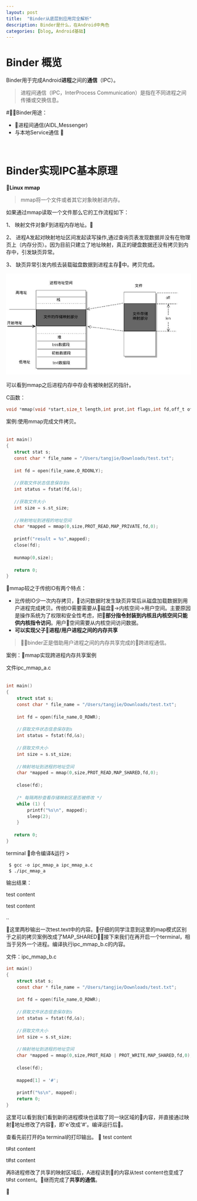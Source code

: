 ```yaml
---
layout: post
title:  "Binder从底层到应用完全解析"
description: Binder是什么，在Android中角色
categories: [blog, Android基础]
---
```


# Binder 概览

Binder用于完成Android<b>进程</b>之间的<b>通信</b>（IPC）。  

> 进程间通信（IPC，InterProcess Communication）是指在不同进程之间传播或交换信息。


#Binder用途：
- 进程间通信(AIDL,Messenger)
- 与本地Service通信

<br><br><br>

# Binder实现IPC基本原理

<b>Linux mmap</b>

> mmap将一个文件或者其它对象映射进内存。

如果通过mmap读取一个文件那么它的工作流程如下：

1、 映射文件对象F到进程内存地址。

2、 进程A发起对映射地址区间发起读写操作,通过查询页表发现数据并没有在物理页上（内存分页）。因为目前只建立了地址映射，真正的硬盘数据还没有拷贝到内存中，引发缺页异常。

3、 缺页异常引发内核去装载磁盘数据到进程主存中。拷贝完成。

![index page](/assets/images/mmap_work.png)

可以看到mmap之后进程内存中存会有被映射区的指针。

C函数：

```c
void *mmap(void *start,size_t length,int prot,int flags,int fd,off_t offsize)
```

案例:使用mmap完成文件拷贝。
```c

int main()
{
   struct stat s;
   const char * file_name = "/Users/tangjie/Downloads/test.txt";

   int fd = open(file_name,O_RDONLY);
   
   //获取文件状态信息保存到s
   int status = fstat(fd,&s);
   
   //获取文件大小
   int size = s.st_size;

   //映射地址到进程的地址空间
   char *mapped = mmap(0,size,PROT_READ,MAP_PRIVATE,fd,0);

   printf("result = %s",mapped);
   close(fd);

   munmap(0,size);

   return 0;
}

```

mmap较之于传统IO有两个特点：

<ul>
    <li>比传统IO少一次内存拷贝，访问数据时发生缺页异常后从磁盘加载数据到用户进程完成拷贝。传统IO需要需要从磁盘->内核空间->用户空间。主要原因是操作系统为了权限和安全性考虑，把<b>部分指令封装到内核且内核空间只能供内核指令访问</b>。用户空间需要从内核空间访问数据。</li>
    <li><b>可以实现父子进程/用户进程之间的内存共享</b></li>
</ul>

>binder正是借助用户进程之间的内存共享完成的跨进程通信。

案例：mmap实现跨进程内存共享案例

文件ipc_mmap_a.c

```c

int main()
{
    struct stat s;
    const char * file_name = "/Users/tangjie/Downloads/test.txt";

    int fd = open(file_name,O_RDWR);
   
    //获取文件状态信息保存到s
    int status = fstat(fd,&s);
   
    //获取文件大小
    int size = s.st_size;

    //映射地址到进程的地址空间
    char *mapped = mmap(0,size,PROT_READ,MAP_SHARED,fd,0);

    close(fd);

    /* 每隔两秒查看存储映射区是否被修改 */  
    while (1) {  
        printf("%s\n", mapped);  
        sleep(2);  
    }  
  
   return 0;
}
```

terminal 命令编译&运行 >

```
 $ gcc -o ipc_mmap_a ipc_mmap_a.c
 $ ./ipc_mmap_a 
```

输出结果：

test content

test content

.. 

这里两秒输出一次test.text中的内容。仔细的同学注意到这里的map模式区别于之前的拷贝案例改成了MAP_SHARED，接下来我们在再开启一个terminal，相当于另外一个进程。编译执行ipc_mmap_b.c的内容。

文件：ipc_mmap_b.c

```c
int main()
{
    struct stat s;
    const char * file_name = "/Users/tangjie/Downloads/test.txt";

    int fd = open(file_name,O_RDWR);
   
    //获取文件状态信息保存到s
    int status = fstat(fd,&s);
   
    //获取文件大小
    int size = s.st_size;

    //映射地址到进程的地址空间
    char *mapped = mmap(0,size,PROT_READ | PROT_WRITE,MAP_SHARED,fd,0);

    close(fd);

    mapped[1] = '#'; 

    printf("%s\n", mapped);   
    return 0;
}
```
这里可以看到我们看到新的进程模块也读取了同一块区域的内容，并直接通过映射地址修改了内容，即'e'改成'#'。编译运行后。

查看先前打开的a terminal的打印输出。

test content

t#st content

t#st content

再B进程修改了共享的映射区域后，A进程读到的内容从test content也变成了t#st content。继而完成了<b>共享的通信</b>。





